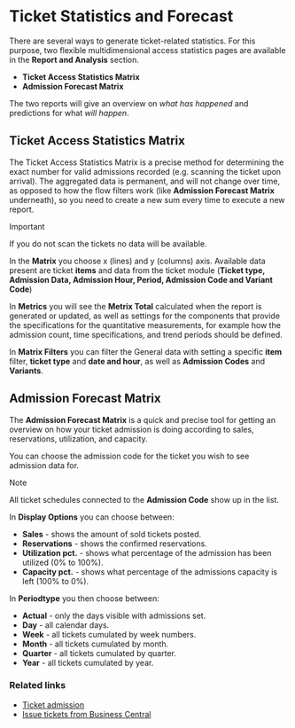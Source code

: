 # Ticket Statistics and Forecast

There are several ways to generate ticket-related statistics.
For this purpose, two flexible multidimensional access statistics pages are available in the **Report and Analysis** section.

- **Ticket Access Statistics Matrix**
- **Admission Forecast Matrix**

The two reports will give an overview on *what has happened* and predictions for what *will happen*.

## Ticket Access Statistics Matrix

The Ticket Access Statistics Matrix is a precise method for determining the exact number for valid admissions recorded (e.g. scanning the ticket upon arrival).
The aggregated data is permanent, and will not change over time, as opposed to how the flow filters work (like **Admission Forecast Matrix** underneath), so you need to create a new sum every time to execute a new report.

> [!IMPORTANT]
> If you do not scan the tickets no data will be available. 

In the **Matrix** you choose x (lines) and y (columns) axis. Available data present are ticket **items** and data from the ticket module (**Ticket type, Admission Data, Admission Hour, Period, Admission Code and Variant Code**)

In **Metrics** you will see the **Metrix Total** calculated when the report is generated or updated, as well as settings for the components that provide the specifications for the quantitative measurements, for example how the admission count, time specifications, and trend periods should be defined.

In **Matrix Filters** you can filter the General data with setting a specific **item** filter, **ticket type** and **date and hour**, as well as **Admission Codes** and **Variants**. 

## Admission Forecast Matrix

The **Admission Forecast Matrix** is a quick and precise tool for getting an overview on how your ticket admission is doing according to sales, reservations, utilization, and capacity.

You can choose the admission code for the ticket you wish to see admission data for.

> [!NOTE]
> All ticket schedules connected to the **Admission Code** show up in the list.

In **Display Options** you can choose between:

- **Sales** - shows the amount of sold tickets posted.
- **Reservations** - shows the confirmed reservations.
- **Utilization pct.** - shows what percentage of the admission has been utilized (0% to 100%).
- **Capacity pct.** - shows what percentage of the admissions capacity is left (100% to 0%).

In **Periodtype** you then choose between:  

- **Actual** - only the days visible with admissions set.
- **Day** - all calendar days.
- **Week** - all tickets cumulated by week numbers.
- **Month** - all tickets cumulated by month.
- **Quarter** - all tickets cumulated by quarter.
- **Year** - all tickets cumulated by year.


### Related links

- [Ticket admission](./admission.md)
- [Issue tickets from Business Central](../howto/issue_ticket.md)